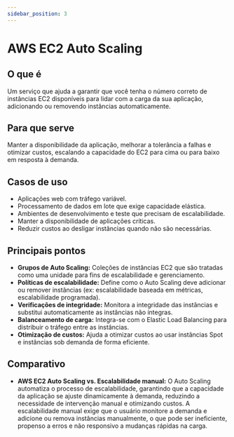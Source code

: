 ```yaml
---
sidebar_position: 3
---
```


# AWS EC2 Auto Scaling

## O que é
Um serviço que ajuda a garantir que você tenha o número correto de instâncias EC2 disponíveis para lidar com a carga da sua aplicação, adicionando ou removendo instâncias automaticamente.

## Para que serve
Manter a disponibilidade da aplicação, melhorar a tolerância a falhas e otimizar custos, escalando a capacidade do EC2 para cima ou para baixo em resposta à demanda.

## Casos de uso
- Aplicações web com tráfego variável.
- Processamento de dados em lote que exige capacidade elástica.
- Ambientes de desenvolvimento e teste que precisam de escalabilidade.
- Manter a disponibilidade de aplicações críticas.
- Reduzir custos ao desligar instâncias quando não são necessárias.

## Principais pontos
- **Grupos de Auto Scaling:** Coleções de instâncias EC2 que são tratadas como uma unidade para fins de escalabilidade e gerenciamento.
- **Políticas de escalabilidade:** Define como o Auto Scaling deve adicionar ou remover instâncias (ex: escalabilidade baseada em métricas, escalabilidade programada).
- **Verificações de integridade:** Monitora a integridade das instâncias e substitui automaticamente as instâncias não íntegras.
- **Balanceamento de carga:** Integra-se com o Elastic Load Balancing para distribuir o tráfego entre as instâncias.
- **Otimização de custos:** Ajuda a otimizar custos ao usar instâncias Spot e instâncias sob demanda de forma eficiente.

## Comparativo
- **AWS EC2 Auto Scaling vs. Escalabilidade manual:** O Auto Scaling automatiza o processo de escalabilidade, garantindo que a capacidade da aplicação se ajuste dinamicamente à demanda, reduzindo a necessidade de intervenção manual e otimizando custos. A escalabilidade manual exige que o usuário monitore a demanda e adicione ou remova instâncias manualmente, o que pode ser ineficiente, propenso a erros e não responsivo a mudanças rápidas na carga. 